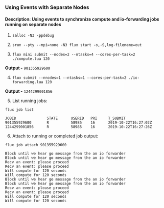 ### Using Events with Separate Nodes

#### Description: Using events to synchronize compute and io-forwarding jobs running on separate nodes

1. `salloc -N3 -ppdebug`

2. `srun --pty --mpi=none -N3 flux start -o,-S,log-filename=out`

3. `flux mini submit --nodes=2 --ntasks=4 --cores-per-task=2 ./compute.lua 120`

**Output -** `901355929600`

4. `flux submit --nnodes=1 --ntasks=1 --cores-per-task=2 ./io-forwarding.lua 120`

**Output -** `1244299001856`

5. List running jobs:

`flux job list`

```
JOBID		       STATE	  USERID   PRI     T_SUBMIT
901355929600	   R	      58985	   16	   2019-10-22T16:27:02Z
1244299001856	   R	      58985	   16	   2019-10-22T16:27:26Z
```

6. Attach to running or completed job output:

`flux job attach 901355929600`

```
Block until we hear go message from the an io forwarder
Block until we hear go message from the an io forwarder
Recv an event: please proceed
Recv an event: please proceed
Will compute for 120 seconds
Will compute for 120 seconds
Block until we hear go message from the an io forwarder
Block until we hear go message from the an io forwarder
Recv an event: please proceed
Recv an event: please proceed
Will compute for 120 seconds
Will compute for 120 seconds
```
